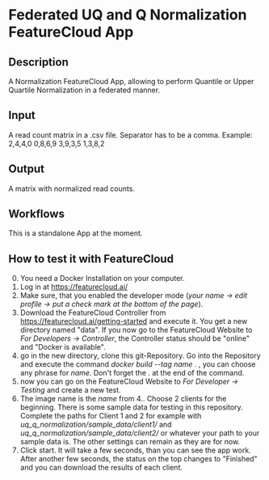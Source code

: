 # Federated UQ and Q Normalization FeatureCloud App

## Description
A Normalization FeatureCloud App, allowing to perform Quantile or Upper Quartile Normalization in a federated manner.

## Input
A read count matrix in a .csv file. Separator has to be a comma.
Example:
2,4,4,0
0,8,6,9
3,9,3,5
1,3,8,2

## Output
A matrix with normalized read counts.

## Workflows
This is a standalone App at the moment.

## How to test it with FeatureCloud
0. You need a Docker Installation on your computer.
1. Log in at https://featurecloud.ai/
2. Make sure, that you enabled the developer mode (*your name -> edit profile -> put a check mark at the bottom of the page*).
3. Download the FeatureCloud Controller from https://featurecloud.ai/getting-started and execute it. You get a new directory named "data". If you now go to the FeatureCloud Website to *For Developers -> Controller*, the Controller status should be "online" and "Docker is available".
4. go in the new directory, clone this git-Repository. Go into the Repository and execute the command *docker build --tag name .* , you can choose any phrase for *name*. Don't forget the . at the end of the command.
5. now you can go on the FeatureCloud Website to *For Developer -> Testing* and create a new test. 
6. The image name is the *name* from 4.. Choose 2 clients for the beginning. There is some sample data for testing in this repository. Complete the paths for Client 1 and 2 for example with *uq_q_normalization/sample_data/client1/* and *uq_q_normalization/sample_data/client2/* or whatever your path to your sample data is. The other settings can remain as they are for now.
7. Click start. It will take a few seconds, than you can see the app work. After another few seconds, the status on the top changes to "Finished" and you can download the results of each client.
